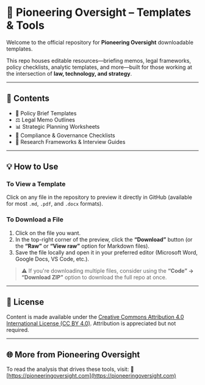 # 🧰 Pioneering Oversight – Templates & Tools

Welcome to the official repository for **Pioneering Oversight** downloadable templates.

This repo houses editable resources—briefing memos, legal frameworks, policy checklists, analytic templates, and more—built for those working at the intersection of **law, technology, and strategy**.

---

## 📂 Contents

* 📝 Policy Brief Templates
* ⚖️ Legal Memo Outlines
* 📊 Strategic Planning Worksheets
* 🧭 Compliance & Governance Checklists
* 🧠 Research Frameworks & Interview Guides

---

## 💡 How to Use

### To View a Template

Click on any file in the repository to preview it directly in GitHub (available for most `.md`, `.pdf`, and `.docx` formats).

### To Download a File

1. Click on the file you want.
2. In the top-right corner of the preview, click the **“Download”** button (or the **“Raw”** or **“View raw”** option for Markdown files).
3. Save the file locally and open it in your preferred editor (Microsoft Word, Google Docs, VS Code, etc.).

> ⚠️ If you're downloading multiple files, consider using the **“Code” → “Download ZIP”** option to download the full repo at once.

---

## 📄 License

Content is made available under the [Creative Commons Attribution 4.0 International License (CC BY 4.0)](https://creativecommons.org/licenses/by/4.0/). Attribution is appreciated but not required.

---

## 🌐 More from Pioneering Oversight

To read the analysis that drives these tools, visit:
🔗 [https://pioneeringoversight.com](https://pioneeringoversight.com)

